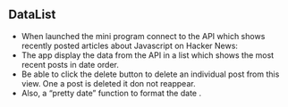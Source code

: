 ## DataList

+ When launched the mini program  connect to the API which shows recently posted articles about Javascript on Hacker News:
+ The app  display the data from the API in a list which shows the most recent posts in date order.
+ Be able to click the delete button to delete an individual post from this view. One a post is deleted it don not reappear.
+ Also,  a “pretty date” function to format the date .